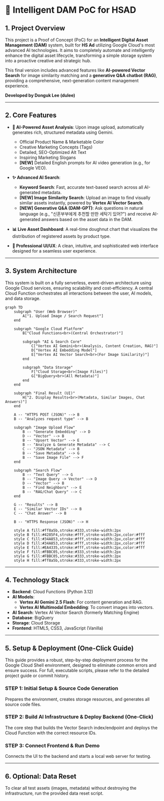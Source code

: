 # 🚀 Intelligent DAM PoC for HSAD

## 1. Project Overview

This project is a Proof of Concept (PoC) for an **Intelligent Digital Asset Management (DAM)** system, built for **HS Ad** utilizing Google Cloud's most advanced AI technologies. It aims to completely automate and intelligently enhance the digital asset lifecycle, transforming a simple storage system into a proactive creative and strategic hub.

This final version includes advanced features like **AI-powered Vector Search** for image similarity matching and a **generative Q&A chatbot (RAG)**, providing a comprehensive, next-generation content management experience.

**Developed by Donguk Lee (dulee)**

---

## 2. Core Features

*   **🤖 AI-Powered Asset Analysis**: Upon image upload, automatically generates rich, structured metadata using Gemini.
    -   Official Product Name & Marketable Color
    -   Creative Marketing Concepts (Tags)
    -   Detailed, SEO-Optimized Alt Text
    -   Inspiring Marketing Slogans
    -   **[NEW]** Detailed English prompts for AI video generation (e.g., for Google VEO).

*   **✨ Advanced AI Search**:
    -   **Keyword Search**: Fast, accurate text-based search across all AI-generated metadata.
    -   **[NEW] Image Similarity Search**: Upload an image to find visually similar assets instantly, powered by **Vertex AI Vector Search**.
    -   **[NEW] Generative Q&A (DAM-GPT)**: Ask questions in natural language (e.g., "신혼부부에게 추천할 만한 세탁기 있어?") and receive AI-generated answers based on the asset data in the DAM.

*   **📊 Live Asset Dashboard**: A real-time doughnut chart that visualizes the distribution of registered assets by product type.

*   **💎 Professional UI/UX**: A clean, intuitive, and sophisticated web interface designed for a seamless user experience.

---

## 3. System Architecture

This system is built on a fully serverless, event-driven architecture using Google Cloud services, ensuring scalability and cost-efficiency. A central Cloud Function orchestrates all interactions between the user, AI models, and data storage.

```mermaid
graph TD
    subgraph "User (Web Browser)"
        A["1. Upload Image / Search Request"]
    end

    subgraph "Google Cloud Platform"
        B["Cloud Functions<br>(Central Orchestrator)"]
        
        subgraph "AI & Search Core"
            C["Vertex AI Gemini<br>(Analysis, Content Creation, RAG)"]
            D["Vertex AI Embedding Model"]
            E["Vertex AI Vector Search<br>(For Image Similarity)"]
        end

        subgraph "Data Storage"
            F["Cloud Storage<br>(Image Files)"]
            G["BigQuery<br>(All Metadata)"]
        end
    end

    subgraph "Final Result (UI)"
        H["2. Display Results<br>(Metadata, Similar Images, Chat Answers)"]
    end

    A -- "HTTPS POST (JSON)" --> B
    B -- "Analyzes request type" --> B

    subgraph "Image Upload Flow"
        B -- "Generate Embedding" --> D
        D -- "Vector" --> B
        B -- "Upsert Vector" --> E
        B -- "Analyze & Generate Metadata" --> C
        C -- "JSON Metadata" --> B
        B -- "Save Metadata" --> G
        B -- "Save Image File" --> F
    end

    subgraph "Search Flow"
        B -- "Text Query" --> G
        B -- "Image Query -> Vector" --> D
        D -- "Vector" --> B
        B -- "Find Neighbors" --> E
        B -- "RAG/Chat Query" --> C
    end
    
    G -- "Results" --> B
    E -- "Similar Vector IDs" --> B
    C -- "Chat Answer" --> B

    B -- "HTTPS Response (JSON)" --> H

    style A fill:#ff8a5b,stroke:#333,stroke-width:2px
    style B fill:#4285F4,stroke:#fff,stroke-width:2px,color:#fff
    style C fill:#34A853,stroke:#fff,stroke-width:2px,color:#fff
    style D fill:#34A853,stroke:#fff,stroke-width:2px,color:#fff
    style E fill:#EA4335,stroke:#fff,stroke-width:2px,color:#fff
    style F fill:#FBBC05,stroke:#333,stroke-width:2px
    style G fill:#FBBC05,stroke:#333,stroke-width:2px
    style H fill:#ff8a5b,stroke:#333,stroke-width:2px
```

---

## 4. Technology Stack

*   **Backend**: Cloud Functions (Python 3.12)
*   **AI Models**:
    *   **Vertex AI Gemini 2.5 Flash**: For content generation and RAG.
    *   **Vertex AI Multimodal Embedding**: To convert images into vectors.
*   **AI Search**: Vertex AI Vector Search (formerly Matching Engine)
*   **Database**: BigQuery
*   **Storage**: Cloud Storage
*   **Frontend**: HTML5, CSS3, JavaScript (Vanilla)

---

## 5. Setup & Deployment (One-Click Guide)

This guide provides a robust, step-by-step deployment process for the Google Cloud Shell environment, designed to eliminate common errors and ensure success. For full, executable scripts, please refer to the detailed project guide or commit history.

### **STEP 1: Initial Setup & Source Code Generation**
Prepares the environment, creates storage resources, and generates all source code files.

### **STEP 2: Build AI Infrastructure & Deploy Backend (One-Click)**
The core step that builds the Vector Search index/endpoint and deploys the Cloud Function with the correct resource IDs.

### **STEP 3: Connect Frontend & Run Demo**
Connects the UI to the backend and starts a local web server for testing.

---

## 6. Optional: Data Reset

To clear all test assets (images, metadata) without destroying the infrastructure, run the provided data reset script.
